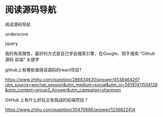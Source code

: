 # 阅读源码导航 





阅读源码导航



underscore

jquery





我的有局限性，最好的方式是自己学会搜索引擎，在Google、知乎搜索 “Github 源码 前端” 关键字



github上有哪些值得读源码的react项目?

https://www.zhihu.com/question/286834630/answer/453846426?utm_source=wechat_session&utm_medium=social&utm_oi=56197411504128&utm_content=group3_Answer&utm_campaign=shareopn



GitHub 上有什么好玩又有挑战的前端项目？

https://www.zhihu.com/question/30470886/answer/1236822414
